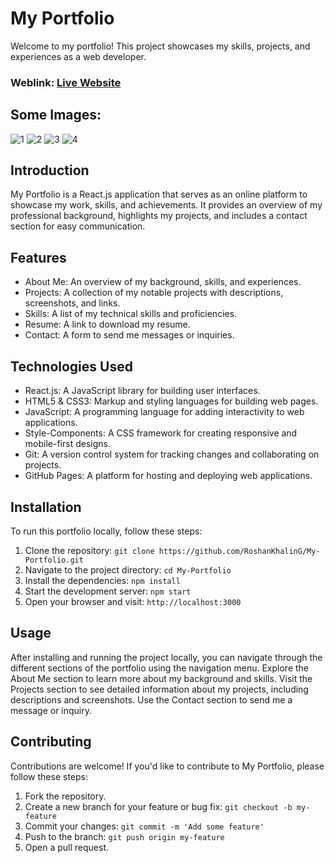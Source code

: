 # My Portfolio
Welcome to my portfolio! This project showcases my skills, projects, and experiences as a web developer.

### Weblink: [Live Website](https://rishavchanda.netlify.app)
## Some Images:
![1](https://github.com/user-attachments/assets/067114e1-8d0a-4444-8dc4-2ce239018ab6)
![2](https://github.com/user-attachments/assets/d327e0e1-7a68-4db0-9a29-8a5f8f75be83)
![3](https://github.com/user-attachments/assets/74023a5c-5e96-45e7-886a-66f85c40ab04)
![4](https://github.com/user-attachments/assets/58b5a5c9-6eab-4364-8c5f-06eae19950e5)

## Introduction
My Portfolio is a React.js application that serves as an online platform to showcase my work, skills, and achievements. It provides an overview of my professional background, highlights my projects, and includes a contact section for easy communication.

## Features
- About Me: An overview of my background, skills, and experiences.
- Projects: A collection of my notable projects with descriptions, screenshots, and links.
- Skills: A list of my technical skills and proficiencies.
- Resume: A link to download my resume.
- Contact: A form to send me messages or inquiries.

## Technologies Used
- React.js: A JavaScript library for building user interfaces.
- HTML5 & CSS3: Markup and styling languages for building web pages.
- JavaScript: A programming language for adding interactivity to web applications.
- Style-Components: A CSS framework for creating responsive and mobile-first designs.
- Git: A version control system for tracking changes and collaborating on projects.
- GitHub Pages: A platform for hosting and deploying web applications.

## Installation
To run this portfolio locally, follow these steps:

1. Clone the repository: `git clone https://github.com/RoshanKhalinG/My-Portfolio.git`
2. Navigate to the project directory: `cd My-Portfolio`
3. Install the dependencies: `npm install`
4. Start the development server: `npm start`
5. Open your browser and visit: `http://localhost:3000`

## Usage
After installing and running the project locally, you can navigate through the different sections of the portfolio using the navigation menu. Explore the About Me section to learn more about my background and skills. Visit the Projects section to see detailed information about my projects, including descriptions and screenshots. Use the Contact section to send me a message or inquiry.

## Contributing
Contributions are welcome! If you'd like to contribute to My Portfolio, please follow these steps:

1. Fork the repository.
2. Create a new branch for your feature or bug fix: `git checkout -b my-feature`
3. Commit your changes: `git commit -m 'Add some feature'`
4. Push to the branch: `git push origin my-feature`
5. Open a pull request.
